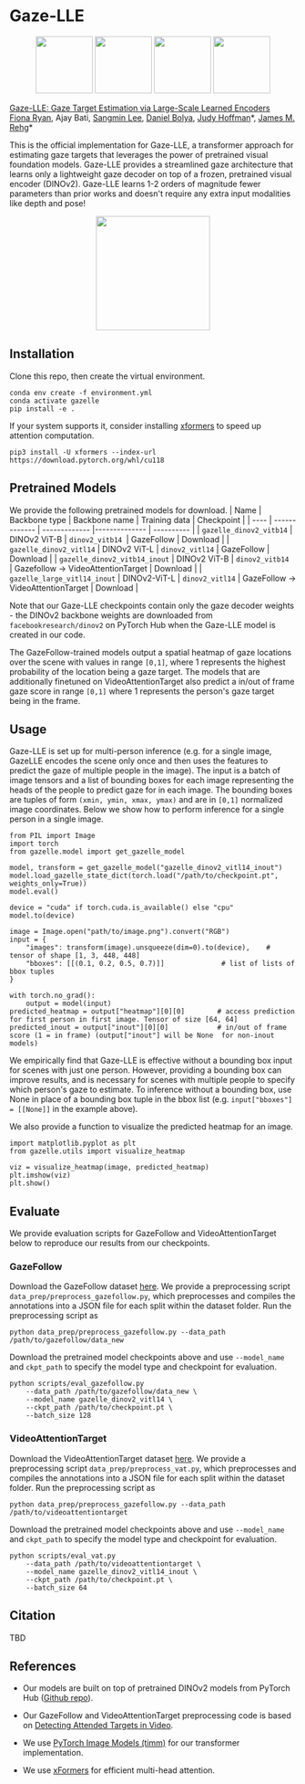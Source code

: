 # Gaze-LLE
<div style="text-align:center;">
    <img src="./assets/Titanic_1.gif" height="100"/>
    <img src="./assets/MLB_1.gif" height="100"/>
    <img src="./assets/CBS_2.gif" height="100"/>
    <img src="./assets/Sunny_1.gif" height="100"/>
</div>

[Gaze-LLE: Gaze Target Estimation via Large-Scale Learned Encoders](https://fkryan.github.io/gazelle) \
[Fiona Ryan](https://fkryan.github.io/), Ajay Bati, [Sangmin Lee](https://sites.google.com/view/sangmin-lee), [Daniel Bolya](https://dbolya.github.io/), [Judy Hoffman](https://faculty.cc.gatech.edu/~judy/)\*, [James M. Rehg](https://rehg.org/)\*


This is the official implementation for Gaze-LLE, a transformer approach for estimating gaze targets that leverages the power of pretrained visual foundation models. Gaze-LLE provides a streamlined gaze architecture that learns only a lightweight gaze decoder on top of a frozen, pretrained visual encoder (DINOv2). Gaze-LLE learns 1-2 orders of magnitude fewer parameters than prior works and doesn't require any extra input modalities like depth and pose!

<div style="text-align:center;">
    <img src="./assets/gazelle_arch.png" height="200"/>
</div>


## Installation

Clone this repo, then create the virtual environment.
```
conda env create -f environment.yml
conda activate gazelle
pip install -e .
```
If your system supports it, consider installing [xformers](https://github.com/facebookresearch/xformers) to speed up attention computation.
```
pip3 install -U xformers --index-url https://download.pytorch.org/whl/cu118
```

## Pretrained Models

We provide the following pretrained models for download.
| Name | Backbone type | Backbone name | Training data | Checkpoint |
| ---- | ------------- | ------------- |-------------- | ---------- |
| ```gazelle_dinov2_vitb14``` | DINOv2 ViT-B | ```dinov2_vitb14 ```| GazeFollow | Download |
| ```gazelle_dinov2_vitl14``` | DINOv2 ViT-L | ```dinov2_vitl14``` | GazeFollow | Download |
| ```gazelle_dinov2_vitb14_inout``` | DINOv2 ViT-B | ```dinov2_vitb14 ``` | Gazefollow -> VideoAttentionTarget | Download |
| ```gazelle_large_vitl14_inout``` | DINOv2-ViT-L | ```dinov2_vitl14```  | GazeFollow -> VideoAttentionTarget | Download |

Note that our Gaze-LLE checkpoints contain only the gaze decoder weights - the DINOv2 backbone weights are downloaded from ```facebookresearch/dinov2``` on PyTorch Hub when the Gaze-LLE model is created in our code.

The GazeFollow-trained models output a spatial heatmap of gaze locations over the scene with values in range ```[0,1]```, where 1 represents the highest probability of the location being a gaze target. The models that are additionally finetuned on VideoAttentionTarget also predict a in/out of frame gaze score in range ```[0,1]``` where 1 represents the person's gaze target being in the frame.

## Usage
Gaze-LLE is set up for multi-person inference (e.g. for a single image, GazeLLE encodes the scene only once and then uses the features to predict the gaze of multiple people in the image). The input is a batch of image tensors and a list of bounding boxes for each image representing the heads of the people to predict gaze for in each image. The bounding boxes are tuples of form ```(xmin, ymin, xmax, ymax)``` and are in ```[0,1]``` normalized image coordinates. Below we show how to perform inference for a single person in a single image.
```
from PIL import Image
import torch
from gazelle.model import get_gazelle_model

model, transform = get_gazelle_model("gazelle_dinov2_vitl14_inout")
model.load_gazelle_state_dict(torch.load("/path/to/checkpoint.pt", weights_only=True))
model.eval()

device = "cuda" if torch.cuda.is_available() else "cpu"
model.to(device)

image = Image.open("path/to/image.png").convert("RGB")
input = {
    "images": transform(image).unsqueeze(dim=0).to(device),    # tensor of shape [1, 3, 448, 448]
    "bboxes": [[(0.1, 0.2, 0.5, 0.7)]]              # list of lists of bbox tuples
}

with torch.no_grad():
    output = model(input)
predicted_heatmap = output["heatmap"][0][0]        # access prediction for first person in first image. Tensor of size [64, 64]
predicted_inout = output["inout"][0][0]            # in/out of frame score (1 = in frame) (output["inout"] will be None  for non-inout models)
```
We empirically find that Gaze-LLE is effective without a bounding box input for scenes with just one person. However, providing a bounding box can improve results, and is necessary for scenes with multiple people to specify which person's gaze to estimate. To inference without a bounding box, use None in place of a bounding box tuple in the bbox list (e.g. ```input["bboxes"] = [[None]]``` in the example above).


We also provide a function to visualize the predicted heatmap for an image.
```
import matplotlib.pyplot as plt
from gazelle.utils import visualize_heatmap

viz = visualize_heatmap(image, predicted_heatmap)
plt.imshow(viz)
plt.show()
```


## Evaluate
We provide evaluation scripts for GazeFollow and VideoAttentionTarget below to reproduce our results from our checkpoints.
### GazeFollow
Download the GazeFollow dataset [here](https://github.com/ejcgt/attention-target-detection?tab=readme-ov-file#dataset). We provide a preprocessing script ```data_prep/preprocess_gazefollow.py```, which preprocesses and compiles the annotations into a JSON file for each split within the dataset folder. Run the preprocessing script as
```
python data_prep/preprocess_gazefollow.py --data_path /path/to/gazefollow/data_new
```
Download the pretrained model checkpoints above and use ```--model_name``` and ```ckpt_path``` to specify the model type and checkpoint for evaluation.

```
python scripts/eval_gazefollow.py
    --data_path /path/to/gazefollow/data_new \
    --model_name gazelle_dinov2_vitl14 \
    --ckpt_path /path/to/checkpoint.pt \
    --batch_size 128
```


### VideoAttentionTarget
Download the VideoAttentionTarget dataset [here](https://github.com/ejcgt/attention-target-detection?tab=readme-ov-file#dataset-1). We provide a preprocessing script ```data_prep/preprocess_vat.py```, which preprocesses and compiles the annotations into a JSON file for each split within the dataset folder. Run the preprocessing script as
```
python data_prep/preprocess_gazefollow.py --data_path /path/to/videoattentiontarget
```
Download the pretrained model checkpoints above and use ```--model_name``` and ```ckpt_path``` to specify the model type and checkpoint for evaluation.
```
python scripts/eval_vat.py
    --data_path /path/to/videoattentiontarget \
    --model_name gazelle_dinov2_vitl14_inout \
    --ckpt_path /path/to/checkpoint.pt \
    --batch_size 64
```

## Citation

TBD

## References

- Our models are built on top of pretrained DINOv2 models from PyTorch Hub ([Github repo](https://github.com/facebookresearch/dinov2)).

- Our GazeFollow and VideoAttentionTarget preprocessing code is based on [Detecting Attended Targets in Video](https://github.com/ejcgt/attention-target-detection).

- We use [PyTorch Image Models (timm)](https://github.com/huggingface/pytorch-image-models) for our transformer implementation.

- We use [xFormers](https://github.com/facebookresearch/xformers) for efficient multi-head attention.
